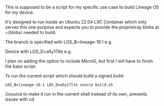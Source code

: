 This is supposed to be a script for my specific use case to build Lineage OS for my device.

It's designed to run inside an Ubuntu 22.04 LXC Container which only serves this one purpose and expects you to provide the proprietray blobs at ~/blobs/ needed to build.

The branch is specified with LOS_B=lineage-18.1 e.g.

Device with LOS_D=a5y17lte e.g.

I plan on adding the option to include MicroG, but first I will have to finish the base script.

To run the current script which should build a signed build:

`LOS_B=lineage-18.1 LOS_D=a5y17lte source build.sh`

//source to make it run in the current shell instead of its own, prevents issues with cd
